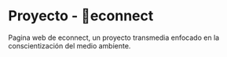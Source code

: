 # Proyecto - 🌱econnect

Pagina web de econnect, un proyecto transmedia enfocado en la conscientización del medio ambiente.

<br>
